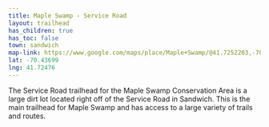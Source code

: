 ```yaml
---
title: Maple Swamp - Service Road
layout: trailhead
has_children: true
has_toc: false
town: sandwich
map-link: https://www.google.com/maps/place/Maple+Swamp/@41.7252203,-70.4381204,18z/data=!4m6!3m5!1s0x89e4cb4bfccc7333:0x6b79b5971094cc6d!8m2!3d41.7247251!4d-70.436976!16s%2Fg%2F1hc5fpq94?entry=ttu
lat: -70.43699
lng: 41.72476
---
```

The Service Road trailhead for the Maple Swamp Conservation Area is a large dirt lot located right off of the Service Road in Sandwich. This is the main trailhead for Maple Swamp and has access to a large variety of trails and routes.